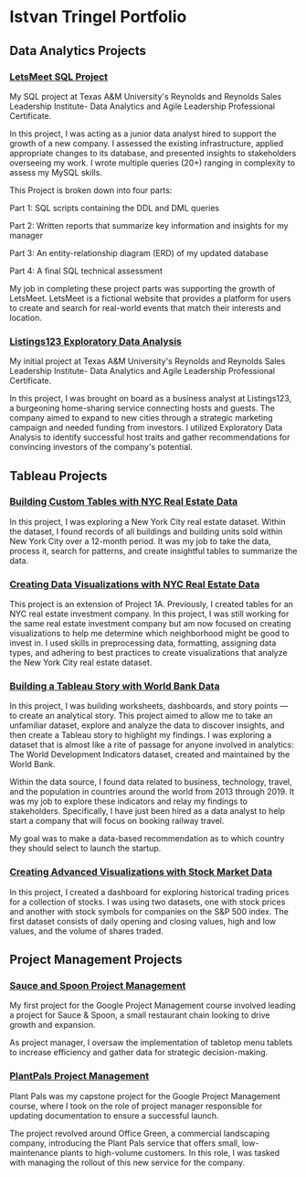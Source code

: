 # Istvan Tringel Portfolio

## Data Analytics Projects

### [LetsMeet SQL Project](https://github.com/IstvanTringel/LetsMeet-SQL)

My SQL project at Texas A&M University's Reynolds and Reynolds Sales Leadership Institute- Data Analytics and Agile Leadership Professional Certificate.

In this project, I was acting as a junior data analyst hired to support the growth of a new company. I assessed the existing infrastructure, applied appropriate changes to its database, and presented insights to stakeholders overseeing my work. I wrote multiple queries (20+) ranging in complexity to assess my MySQL skills.

This Project is broken down into four parts: 

Part 1: SQL scripts containing the DDL and DML queries

Part 2: Written reports that summarize key information and insights for my manager 

Part 3: An entity-relationship diagram (ERD) of my updated database

Part 4: A final SQL technical assessment

My job in completing these project parts was supporting the growth of LetsMeet. LetsMeet is a fictional website that provides a platform for users to create and search for real-world events that match their interests and location.

### [Listings123 Exploratory Data Analysis](https://github.com/IstvanTringel/Listings123-Exploratory-Data-Analysis)

My initial project at Texas A&M University's Reynolds and Reynolds Sales Leadership Institute- Data Analytics and Agile Leadership Professional Certificate. 

In this project, I was brought on board as a business analyst at Listings123, a burgeoning home-sharing service connecting hosts and guests. The company aimed to expand to new cities through a strategic marketing campaign and needed funding from investors. I utilized Exploratory Data Analysis to identify successful host traits and gather recommendations for convincing investors of the company's potential.

## Tableau Projects

### [Building Custom Tables with NYC Real Estate Data](https://public.tableau.com/views/Project1ABuildingCustomTableswithNYCRealEstateData/Sheet3?:language=en-US&:sid=&:display_count=n&:origin=viz_share_link)

In this project, I was exploring a New York City real estate dataset. Within the dataset, I found records of all buildings and building units sold within New York City over a 12-month period. It was my job to take the data, process it, search for patterns, and create insightful tables to summarize the data.

### [Creating Data Visualizations with NYC Real Estate Data](https://public.tableau.com/views/Project1BCreateDataVisualizationswithNYCRealEstateData_17162320364870/Sheet5?:language=en-US&:sid=&:display_count=n&:origin=viz_share_link)

This project is an extension of Project 1A. Previously, I created tables for an NYC real estate investment company. In this project, I was still working for the same real estate investment company but am now focused on creating visualizations to help me determine which neighborhood might be good to invest in. I used skills in preprocessing data, formatting, assigning data types, and adhering to best practices to create visualizations that analyze the New York City real estate dataset.

### [Building a Tableau Story with World Bank Data](https://public.tableau.com/views/Project2BuildaTableauStorywithWorldBankData_17164887687790/Story1?:language=en-US&:sid=&:display_count=n&:origin=viz_share_link)

In this project, I was building worksheets, dashboards, and story points — to create an analytical story. This project aimed to allow me to take an unfamiliar dataset, explore and analyze the data to discover insights, and then create a Tableau story to highlight my findings. I was exploring a dataset that is almost like a rite of passage for anyone involved in analytics: The World Development Indicators dataset, created and maintained by the World Bank.

Within the data source, I found data related to business, technology, travel, and the population in countries around the world from 2013 through 2019. It was my job to explore these indicators and relay my findings to stakeholders. Specifically, I have just been hired as a data analyst to help start a company that will focus on booking railway travel.

My goal was to make a data-based recommendation as to which country they should select to launch the startup.

### [Creating Advanced Visualizations with Stock Market Data](https://public.tableau.com/views/Project3CreateAdvancedVisualizationswithStockMarketData_17165827645600/Sheet1?:language=en-US&:sid=&:display_count=n&:origin=viz_share_link)

In this project, I created a dashboard for exploring historical trading prices for a collection of stocks. I was using two datasets, one with stock prices and another with stock symbols for companies on the S&P 500 index. The first dataset consists of daily opening and closing values, high and low values, and the volume of shares traded.

## Project Management Projects

### [Sauce and Spoon Project Management](https://github.com/IstvanTringel/Sauce-and-Spoon-Project-Management)

My first project for the Google Project Management course involved leading a project for Sauce & Spoon, a small restaurant chain looking to drive growth and expansion.

As project manager, I oversaw the implementation of tabletop menu tablets to increase efficiency and gather data for strategic decision-making.

### [PlantPals Project Management](https://github.com/IstvanTringel/PlantPals-Project-Management)

Plant Pals was my capstone project for the Google Project Management course, where I took on the role of project manager responsible for updating documentation to ensure a successful launch.

The project revolved around Office Green, a commercial landscaping company, introducing the Plant Pals service that offers small, low-maintenance plants to high-volume customers. In this role, I was tasked with managing the rollout of this new service for the company.
